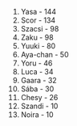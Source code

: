 1. Yasa - 144
2. Scor - 134
3. Szacsi - 98
3. Zaku - 98
4. Yuuki - 80
5. Aya-chan - 50
6. Yoru - 46
7. Luca - 34
8. Gaara - 32
9. Sába - 30
10. Chesy - 26
11. Szandi - 10
11. Noira - 10
